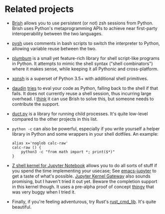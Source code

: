 Related projects
================

-   [Brish](https://github.com/NightMachinary/brish) allows you to use persistent (or not) zsh sessions from Python. Brish uses Python's metaprogramming APIs to achieve near first-party interoperability between the two languages. 

-   [pysh](https://github.com/sharkdp/pysh) uses comments in bash scripts to switch the interpreter to Python, allowing variable reuse between the two.

-   [plumbum](https://github.com/tomerfiliba/plumbum) is a small yet feature-rich library for shell script-like programs in Python. It attempts to mimic the shell syntax (\"shell combinators\") where it makes sense, while keeping it all Pythonic and cross-platform.

-   [xonsh](https://github.com/xonsh/xonsh) is a superset of Python 3.5+ with additional shell primitives.

-   [daudin](https://github.com/terrycojones/daudin) [tries](https://github.com/terrycojones/daudin#how-commands-are-interpreted) to eval your code as Python, falling back to the shell if that fails. It does not currently reuse a shell session, thus incurring large overhead. I [think](https://github.com/terrycojones/daudin/issues/11) it can use Brish to solve this, but someone needs to contribute the support.

-   [duct.py](https://github.com/oconnor663/duct.py) is a library for running child processes. It\'s quite low-level compared to the other projects in this list.

-   `python -c` can also be powerful, especially if you write yourself a helper library in Python and some wrappers in your shell dotfiles. An example:

    ``` {.example}
    alias x='noglob calc-raw'
    calc-raw () {
        python3 -c "from math import *; print($*)"
    }
    ```

-   [Z shell kernel for Jupyter Notebook](https://github.com/danylo-dubinin/zsh-jupyter-kernel) allows you to do all sorts of stuff if you spend the time implementing your usecase; See [emacs-jupyter](https://github.com/nnicandro/emacs-jupyter#org-mode-source-blocks) to get a taste of what\'s possible. [Jupyter Kernel Gateway](https://github.com/jupyter/kernel_gateway) also sounds promising, but I haven\'t tried it out yet. Beware the completion support in this kernel though. It uses a pre-alpha proof of concept [thingy](https://github.com/Valodim/zsh-capture-completion) that was very buggy when I tried it.

-   Finally, if you\'re feeling adventurous, try Rust\'s [rust_cmd_lib](https://github.com/rust-shell-script/rust_cmd_lib). It\'s quite beautiful.
